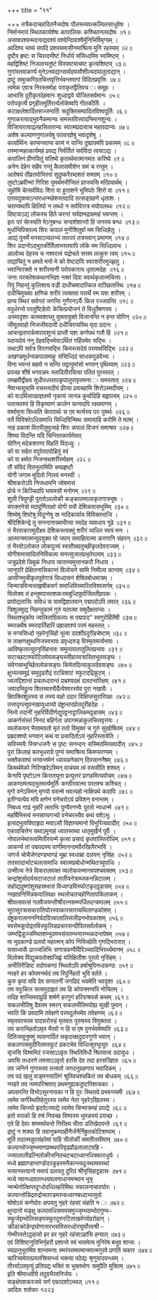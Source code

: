 +++
title = "११"

+++
तत्रैकदाच्छादितनैजदोषः पौलस्त्यवत्कल्पितसाधुवेषः ।  
निर्मानमायं स्थितकार्यशेषः कापालिकः कश्चितनल्पदोषः ॥१॥  
असावपश्यन्मदनाद्यवश्यं वश्येन्दियाश्वैर्मुनिभिर्विमृग्यम् ।  
आदिश्य भाष्यं सपदि प्रशस्यमासीनमाश्रित्य मुनिं रहस्यम् ॥२॥  
दृष्टैव हृष्टः स चिरादभीष्टं निर्धार्य संसिध्दमिव स्वमिष्टम् ।  
महद्विशिष्टं निजलाभतुष्टं विस्पष्टमाचष्ट कृत्यशिष्टम् ॥३॥  
गुणांस्तवाकर्ण्य मुनेऽनवद्यान्सार्वज्ञ्यसौशील्यदयालुताद्यान् ।  
द्रष्टुं समुत्कण्ठितचित्तवृत्तिर्भवन्तमागां विदितप्रवृत्तिः ॥४॥  
त्वमेक एवात्र निरस्तमोहः पराकृतद्वैतिवच ः समूहः ।  
आभासि दूरीकृतदेहमानः शुध्दाद्वये योजितसर्वमानः ॥५॥  
परोपकृत्यै प्रगृहीतमूर्तिरर्त्यलोकेष्वपि गीतकीर्तिः ।  
कटाक्षलेशार्दितसज्जनार्तिः सदुक्तिसम्पादितविश्वपूर्तिः ॥६॥  
गुणाकरत्वाद्भुवनैकमान्यः समस्तवित्त्वादभिमानशून्यः ।  
विजित्वरत्वाद्रलहसिततान्यः स्वात्मप्रदत्वाच महावदान्यः ॥७॥  
अशेष कल्याणगुणालयेषु परावरज्ञेषु भवादृशेषु ।  
कार्यार्थिनः काप्यनवाप्य कामं न यान्ति दुष्प्रापमपि प्रकामम् ॥८॥  
तस्मान्महत्कार्यमहं प्रपद्य निर्वर्तितं सर्वविदा त्वयाऽद्य ।  
कपालिनं प्रीणयितुं यतिष्ये कृतार्थमात्मानमतः करिष्ये ॥९॥  
अनेन देहेन सहैव गन्तुं कैलासमीशेन समं च रन्तुम् ।  
अतोषयं तीव्रतपोभिरुग्रं सुदुष्करैरब्दशतं समग्रम् ॥१०॥  
तुष्टोऽब्रवीन्मां गिरिशः पुमर्थमभीप्सितं प्राप्स्यसि मत्प्रियार्थम् ।  
जुहोषि चेत्सर्वविदः शिरा वा हुताशने भूमिपतेः शिरो वा ॥११॥  
एतावदुक्त्वाऽन्तरधान्महेशस्तदादि तत्सङ्ग्रहणे धृताशः ।  
चराम्यथापि क्षितिपो न लब्धो न सर्ववित्तत्र मयोपलब्धः ॥१२॥  
दिष्टयाऽद्य लोकस्य हिते चरन्तं सर्वज्ञमद्राक्षमहं भवन्तम् ।  
इतः परं सेत्स्यति मेऽनुबन्धः सन्दर्शशान्तो हि जनस्य बन्धः ॥१३॥  
मूर्धाभिपिक्तल्य शिरः कपालं मुनीशितुर्वा मम सिध्दिहेतुः ।  
आद्यं पुनर्मे मनसाऽप्यलभ्यं ततःपरं तत्रभवान् प्रमाणम् ॥१४॥  
शिरः प्रदानोऽद्भुतकीर्तिलाभस्तवापि लोके मम सिध्दिलाभः ।  
आलोच्य देहस्य च नश्वरत्वं यद्रोचते सत्तम तत्कुरु त्वम् ॥१५॥  
तद्याचितुं न क्षमते मनो मे को वेष्टदायि स्वरशरीरमुज्झतु ।  
भवान्विरक्तो न शरीरमानी परोपकाराय धृतात्मदेहः ॥१६॥  
जनाः परक्लेशकथानभिज्ञा नक्तं दिवा स्वार्थकृतात्मचित्ताः ।  
रिपुं निहन्तुं कुलिशाय वज्री दाधीचमादात्किल वाञ्छितास्थि ॥१७॥  
दधीचिमुख्याः क्षणिकं शरीरं त्यक्तवा परार्थे स्म यशः शरीरम् ।  
प्राप्य स्थिरं सर्वगतं जगन्ति गुणैरनऽर्यैः किल रज्जयन्ति ॥१८॥  
वपुर्धरन्ते परतुष्टिहेतोः केचित्प्रयोजनं ते विधुतैषणस्य ।  
अस्मादृशाः कामवशास्तु युक्तायुक्ते विजानन्ति न हन्त योगिन् ॥२०॥  
जीमूतवाहो निजजीवदायी दधीचिरप्यस्थि मृदा ददानः ।  
आचन्द्रतारार्कमपायशून्यं प्राप्तौ यशः कर्णपथं गतौ हि ॥२१॥  
यदप्यदेयं ननु देहवद्भिर्मयाऽर्थितं गर्हितमेव सद्भिः ।  
तथाऽपि सर्वत्र विरागवद्भिः किमस्त्यदेयं परमार्थविद्भिः ॥२२॥  
अखण्डमूर्धन्यकपालमाहुः संसिध्दिदं साधकपुडवेभ्यः ।  
विना भवन्तं बहवो न सन्ति तद्वत्पुमांसो भगवन् पृथिव्याम् ॥२३॥  
प्रयच्छ शीर्ष भगवन्नमः स्तादितीरयित्वा पतितं पुरस्तात् ।  
तमब्रवीद्वीक्ष्य सुधीरधस्तात्कृपालुरावृत्तमना ः समस्तात् ॥२४॥  
नैवाभ्यसूयामि वचस्त्वदीयं प्रीत्या प्रयच्छामि शिरोऽस्मदीयम् ।  
को वाऽर्थिसात्प्राज्ञतमो नृकायं जानन्न कुर्यादिहि बह्वपायम् ॥२५॥  
पतत्यवश्यं हि विकृष्याणं कालेन यत्नादपि रक्ष्यमाणम् ।  
वर्ष्मामुना सिध्यति चेत्परार्थः स एव मर्त्यस्य परः पुमर्थः ॥२६॥  
वर्ते विविक्तेऽधिसमाधि सिध्दिविन्मिथः समायाहि करोमि ते मतम् ।  
नाहं प्रकाशं वितरीतुमुत्सहे शिरः कपालं विजनं समाश्रय ॥२७॥  
शिष्या विदन्ति यदि चिन्तितकार्यमेतत्  
योगिन् मदेकशरणा विहतिं विदध्युः ।  
को वा सहेत वपुरेतदपोहितुं स्वं  
को वा क्षमेत निजनाथशरीरमोक्षम् ॥२८॥  
तौ संविदं वितनुतामिति सम्प्रहृष्टौ  
योगी जगाम मुदितो निलयं मनस्वी ।  
श्रीशकरोऽपि निजधामनि जोषमास  
प्रोचे न किञ्चिदपि भावमसौ मनोगम् ॥२९॥  
शूली त्रिपुण्ड्री पुरतोऽवलोकी कङ्कालमालाकृतगात्रभूषः ।  
संरक्तनेत्रो मदघूर्णिताक्षो योगी ययौ देशिकवासभूमिम् ॥३०॥  
शिष्येषु शिष्टेषु विदूग्गेषु स्र नादिकार्याय विविक्तभाजि ।  
श्रीदेशिकेन्द्रे तु सनन्दनाख्यभीत्या स्वदेह व्यवधाय गूढे ॥३१॥  
तं भैरवाकारमुदीक्ष्य देशिकस्त्यक्तुं शरीरं व्यधित स्वयं मनः ।  
आत्मानमात्मन्युदयुक्त यो जपन् समाहितात्मा करणानि संहरन् ॥३२॥  
तं भैरवोऽलोकत लोकपूज्यं स्वसौख्यतुच्छीकृतदेवराज्यम् ।  
योगीशमासादितनिर्विकल्प सनत्सुजातप्रभृतेरल्पम् ॥३३॥  
जत्रुप्रदेशे चिबुकं निधाय व्यत्ताम्यमुत्तानकरौ निधाय ।  
जानुपरि प्रेक्षितनासिकान्तं विलोचने सामि निमील्य कान्तम् ॥३४॥  
आसीनमुचीकृतपूर्वगात्रं सिध्दासनं शेषितबोधमात्रम् ।  
चिन्मात्रविन्यस्तहृषीकवर्ग समाधिविस्मारितविश्वसर्गम् ॥३५॥  
विलोक्य तं हन्तुमपास्तशकःस्वबुध्दिपूर्वार्जिततीव्रपकः ।  
प्रापोद्यतासिः सविधं स यावद्विज्ञातवान् पद्मपदोऽपि तवात् ॥३६॥  
त्रिशूलमुद्य निहन्तुकामं गुरुं यतात्मा समुदैक्षतान्तः ।  
स्थितश्चुकोप ज्वलिताग्रिकल्पः स पद्मपाद" स्वगुरोर्हितैषी ॥३७॥  
स्मरन्नथैष स्मरदार्तिहारि प्रह्रादवश्यं परमं महस्तत् ।  
स मन्त्रसिध्दो नृहरेनृसिंहो भूत्वा ददर्शोग्रदुरीहचेष्टाम् ॥३८॥  
स तत्क्षणक्षुब्धनिजस्वभावः प्रवृध्दरुड् विस्मृतमर्त्यभावः ।  
आविष्कृतात्युग्रनृसिंहभावः समुत्पपातातुलितप्रभावः ॥३९॥  
सटाच्छटास्फोटितमेघसङ्घस्तीव्रारवत्रासितभूतसङ्घः ।  
संवेगसम्भूर्च्छितलोकसङ्घः किमेतदित्याकुलदेवसङ्घः ॥४०॥  
क्षुभ्यत्समुद्रं समुदृढरौद्रं रटन्निशाटं स्फुटदद्रिकूटम् ।  
ज्वलद्दिशान्तं प्रचलध्दरान्तं प्रभ्रश्यदक्षं दलदन्तरिक्षम् ॥४१॥  
जवादभिद्रुत्य शितस्वरुग्रैर्दैत्येश्वरस्येव पुरा नखाग्रैः ।  
क्षिपक्तिशूलस्य स तस्य वक्षो ददार विक्षिप्तसुरारिपक्षः ॥४२॥  
तत्तादृगत्युग्रनखायूधाग्र्यो दंष्ट्रान्तरप्रोतदुरीहदेहः ।  
नित्ये तदानीं नृहरिर्विदीर्णद्युपट्टनाट्टालिकमट्टहासम् ॥४३॥  
आकर्णसंस्तं निनदं बहिर्गता उपागमन्नाकुलचित्तवृत्तयः ।  
व्यलोकयन् भैरवमग्रतो मृतं ततो विमुक्तं च गुरुं सुखोषितम् ॥४४॥  
प्रह्रदक्श्यो भगवान् कथं वा प्रसादितोऽयं नृहरिस्त्वयेति ।  
सविस्मयैः स्त्रिग्धजनैः स पृष्टः सनन्दनः सस्मितमित्यवादीत् ॥४५॥  
पुरा किलाहं बलभूधराग्रे पुण्यं समाश्रित्य किमप्यरण्यम् ।  
भक्तैकवश्यं भगवन्तमेनं ध्यायन्ननेकान् दिवसाननैषम् ॥४६॥  
किमर्थमेको गिरिगह्ररेऽस्मिन् वाचंयम त्वं वससीति शश्वत् ।  
केनापि पृष्टोऽत्न किरातयूना प्रत्युत्तरं प्रागहमित्यवोचम् ॥४७॥  
आकण्ठमत्यद्भुतमर्त्यमूर्तिः कण्ठीरवात्मा परतश्च कश्चित् ।  
मृगो वनेऽस्मिन् मृगयो वसन्मे भवत्यहो नाक्षिपथे कदापि ॥४८॥  
इतीग्यत्येव मयि क्षणेन वनेचरोऽयं प्रविशन् वनान्तम् ।  
निबध्य गाढं नृहरिं लताभिः पुण्यैरगण्यैः पुरतो न्यधान्मे ॥४९॥  
महर्षिभिस्त्वं मनसाप्यगभ्यो वनेचरस्यैव कथं वशेऽभूः ।  
इत्यद्भुताविष्टहृदा मयाऽसौ विज्ञाप्यमानो विभुरित्यवादीत् ॥५०॥  
एकाग्रचित्तेन यथाऽमुनाहं ध्यातस्तथा धातृमुखैर्न पूर्वैः ।  
नोपालभेथास्त्वमितीरयन्मे कृत्वा प्रसादं कृतवांस्तिरोधिम् ॥५१॥  
आकर्ण्य तां पद्मपदस्य वाणीमानन्दमग्रैरखिलैरभावि ।  
जगर्ज चोचैर्जगदण्डभाण्डं भूम्रा स्वधाम्रा दलयन् नृसिंहः ॥५२॥  
ततस्तदार्भाटचलत्समाधिः स्वात्मप्रबोधोन्मथितत्र्युपाधिः ।  
उन्मील्य नेत्रे विकरालवक्तं व्यलोकयन्मानवपश्चवक्तम् ॥५३॥  
चन्द्रांशुसोदर्यसटाजटालं तार्तीयनेत्राब्जकनन्निटालम् ।  
सहोद्यदुष्णांशुसहस्रभासं विध्यण्डविस्फोटकृदट्टहासम् ॥५४॥  
नखाग्रनिर्भिन्नकपालिवक्षः स्थलोचलच्छोणितापकिलाकम् ।  
श्रीवत्सवत्सं गलवैजयन्तीश्रीरत्नसम्म्पर्धितदन्त्रमालम् ॥५५॥  
सुरासुरत्रासकरातिघोरस्वाकारसारव्यथिताण्डकोशम् ।  
दंष्ट्रकरालानननिर्यदग्रिज्वालालिसंलीढनभोवकाशम् ॥५६॥  
स्वरोमकूपोद्रतविस्फुलिडप्रचारसन्दीपितसर्वलोकम् ।  
जम्भद्विडुज्जम्भितशम्भुदमभसंस्तम्भनारम्भकदन्तपेषम् ॥५७॥  
मा भूदकाण्डे प्रलयो महात्मन् कोपं नियिच्छेति गृणद्भिरारात् ।  
ससाध्यसैः प्राज्जलिभिः सगात्रकम्पैर्विरिञ्च्यादिभिरर्थ्यमानम् ॥५८॥  
विलोक्य विद्युचपलोक्ग्रजिह्वं यतिक्षितीशः पुरतो नृसिंहम् ।  
अभीतिरैडिष्ट तदोपकण्ठं स्थितोऽपि हर्षाश्रुपिनध्दकण्ठः ॥५९॥  
नरहरे हर कोपमनर्थदं तव रिपुर्निहतो भुवि वर्तते ।  
कुरु कृपां मयि देव सनातनीं जगदिदं भयमेति भवदृशा ॥६०॥  
तव वपुःकिल सत्वमुदाहृतं तव हि कोपनमण्वपि नोचितम् ।  
तदिह शान्तिमवाप्रुहि शर्मणे हरगुणं हरिराश्रयसे कथम् ॥६१॥  
सकलभीतिषु दैवतम स्मरन् सकलभीतिमपोह्य सुखी पुमान् ।  
भवति किं प्रवदामि तवेक्षणे परमदुर्लभमेव तवेक्षणम् ॥६२॥  
स्मृतवतस्तव पादसरोरुहं मृतवतः पुरुषस्य विमुक्तता ।  
तव कराभिहतोऽमृत भैरवो न हि स एष पुनर्भवमेष्यति ॥६३॥  
दितिजसूनुममुं व्यसनार्दितं सकृदरक्षदुदारगुणो भवान् ।  
सकलगत्वमुदीरितमस्फुटं प्रकटमेव विधित्सुरभूत्पुरः ॥६४॥  
सृजसि विश्वमिदं रजसाऽऽवृतः स्थितिविधौ श्रितसत्व उदायुधः ।  
अवसि तध्दरणे तमसाऽऽवृतो हरसि देव तदा हरसञ्ज्ञितः ॥६५॥  
तव जनिर्न गुणास्तव तत्त्वतो जगदनुग्रहणाय भवादिकम् ।  
तव पदं खलु वाड्मनसातिगं श्रुतिवचश्चकितं तव बोधकम् ॥६६॥  
नरहरे तव नामपरिश्रवात् प्रथमगुह्यकदुष्टपिशाचकाः ।  
अपसरन्ति विभोऽसुरनायका न हि पुरः स्थितये प्रभवन्त्यमी ॥६७॥  
त्वमेव सर्गस्थितिहेतुरस्य त्वमेव नेता नृहरेऽखिलस्य ।  
त्वमेव चिन्त्यो हृदयेऽनवद्ये त्वामेव चिन्मात्रमहं प्रपद्ये ॥६८॥  
हतो वराको हि रुषं नियच्छ विश्वस्य भूमन्नभयं प्रयच्छ ।  
एते हि देवाः शममर्थयन्ते निरीक्ष्य भीताः प्रतिखेदयन्ते ॥६९॥  
द्रष्टुं न शक्या हि तवानुकम्पाहीनैर्जनैर्निह्रुतकोटिशम्पाम् ।  
मूर्ति तदात्मन्नुपसंहरेमां पाहि त्रीलोकीं समतीतसीमाम् ॥७०॥  
कल्पान्तोज्जृम्भमाणप्रमथपरिवृढप्रौढलालाटवह्रि -  
ज्ज्वालालीढत्निलोकीजनितचटचटाध्वानधिक्कारधुर्यः ।  
मध्ये ब्रह्माण्डाभाण्डोदरकुहरमनैकान्त्यदुःस्थामवस्थां  
स्त्यानस्त्यानो ममायं दलयतु दुरितं श्रीनृसिंहाट्टहासः ॥७१॥  
मध्ये व्यानध्दवातन्धयवलनाधानमन्थान भूभृ  
न्मन्थेनोत्क्षिप्तदुग्धोदधिलहरिमिथः स्फालनाचारघोरः ।  
कल्पान्तोन्निद्ररुद्रोचतरडमरुकध्वानबध्दाभ्यसूयो  
घोषोऽयं कर्णघोरः क्षपयतु नृहरे रंहसां संहतिं न ः ॥७२॥  
क्षुन्दानो मङ्क्षु कल्पावधिसमयसमुज्जृम्भदम्भोदगुम्भः-  
स्फूर्जद्दम्भोलिसङ्घस्फुरदुरुरटिताखर्वगर्वप्ररोहान् ।  
क्रीडाक्रोडेन्द्रघोणासरभसविसरध्दोरघूर्घोरवश्री -  
र्गम्भीरस्तेऽट्टहासो हर हर नृहरे रहंसाऽहांसि हन्यात् ॥७३॥  
एवं विशिष्टनुतिभिर्नृहरौ प्रशान्ते स्वं भावमेत्य मुनिरेष बभूव शान्तः ।  
स्वप्रानुभूतमिव शान्तमनाः स्मरंस्तमात्मानमात्मगुरवे प्रणतिं चकार ॥७४॥  
चारित्र्यमेतत्प्रयतस्रिसन्ध्यं भक्त्या पठेद्यः श्रृणुयादवन्ध्यम् ।  
तीर्त्त्वाऽपमृत्युं प्रतिपद्य भक्तिं स भुक्तभोगः समुपैति मुक्तिम् ॥७५॥  
इति श्रीमाधवीये तदुग्रभैरवनिर्जयः ।  
सङ्क्षेपशकरजये सर्ग एकादशोऽभवत् ॥११॥  
आदितः श्लोकाः १२२३  
    
